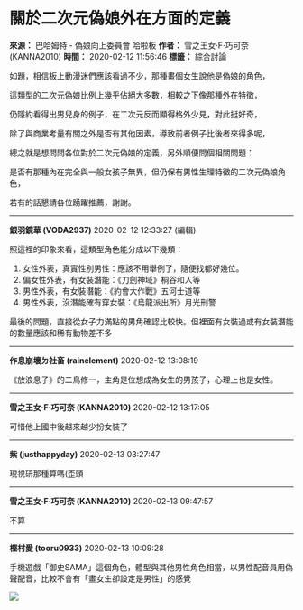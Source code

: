 # 關於二次元偽娘外在方面的定義

**來源：** 巴哈姆特 - 偽娘向上委員會 哈啦板
**作者：** 雪之王女‧F‧巧可奈 (KANNA2010)
**時間：** 2020-02-12 11:56:46
**標籤：** 綜合討論

如題，相信板上動漫迷們應該看過不少，那種畫個女生說他是偽娘的角色，

這類型的二次元偽娘比例上幾乎佔絕大多數，相較之下像那種外在特徵，

仍隱約看得出男兒身的例子，在二次元反而顯得格外少見，對此挺好奇，

除了與商業考量有關之外是否有其他因素，導致前者例子比後者來得多呢，

總之就是想問問各位對於二次元偽娘的定義，另外順便問個相關問題：

是否有那種內在完全與一般女孩子無異，但仍保有男性生理特徵的二次元偽娘角色，

若有的話懇請各位踴躍推薦，謝謝。

---

**銀羽鏡華 (VODA2937)** 2020-02-12 12:33:27 (編輯)

照這裡的印象來看，這類型角色能分成以下幾類：

1.  女性外表，真實性別男性：應該不用舉例了，隨便找都好幾位。
2.  偏女性外表，有女裝潛能：《刀劍神域》桐谷和人等
3.  男性外表，有女裝潛能：《約會大作戰》五河士道等
4.  男性外表，沒潛能確有穿女裝：《烏龍派出所》月光刑警

最後的問題，直接從女子力滿點的男角確認比較快。但裡面有女裝過或有女裝潛能的數量應該和稀有動物差不多

---

**作息崩壞ㄉ社畜 (rainelement)** 2020-02-12 13:08:19

《放浪息子》的二鳥修一，主角是位想成為女生的男孩子，心理上也是女性。

---

**雪之王女‧F‧巧可奈 (KANNA2010)** 2020-02-12 13:17:05

可惜他上國中後越來越少扮女裝了

---

**紫 (justhappyday)** 2020-02-13 03:27:47

現視研那種算嗎(歪頭

---

**雪之王女‧F‧巧可奈 (KANNA2010)** 2020-02-13 09:47:57

不算

---

**樫村愛 (tooru0933)** 2020-02-13 10:09:28

手機遊戲「御史SAMA」這個角色，體型與其他男性角色相當，以男性配音員用偽聲配音，比較不會有「畫女生卻設定是男性」的感覺

![](https://truth.bahamut.com.tw/s01/202002/b2b07f94f3365b038c40442d9de67e5e.JPG?w=300)
